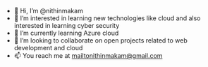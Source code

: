 - 👋 Hi, I’m @nithinmakam
- 👀 I’m interested in learning new technologies like cloud and also interested in learning cyber security
- 🌱 I’m currently learning Azure cloud
- 💞️ I’m looking to collaborate on open projects related to web development and cloud
- 📫 You reach me at mailtonithinmakam@gmail.com

<!---
nithinmakam/nithinmakam is a ✨ special ✨ repository because its `README.md` (this file) appears on your GitHub profile.
You can click the Preview link to take a look at your changes.
--->
